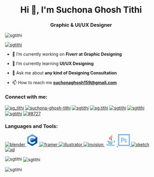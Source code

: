 <h1 align="center">Hi 👋, I'm Suchona Ghosh Tithi</h1>
<h3 align="center">Graphic & UI/UX Designer</h3>

<p align="left"> <img src="https://komarev.com/ghpvc/?username=sgtithi&label=Profile%20views&color=0e75b6&style=flat" alt="sgtithi" /> </p>

<p align="left"> <a href="https://github.com/ryo-ma/github-profile-trophy"><img src="https://github-profile-trophy.vercel.app/?username=sgtithi" alt="sgtithi" /></a> </p>

- 🔭 I’m currently working on **Fiverr at Graphic Designing**

- 🌱 I’m currently learning **UI/UX Designing**

- 💬 Ask me about **any kind of Designing Consultation**

- 📫 How to reach me **suchonaghosh159@gmail.com**

<h3 align="left">Connect with me:</h3>
<p align="left">
<a href="https://twitter.com/sg_tithi" target="blank"><img align="center" src="https://raw.githubusercontent.com/rahuldkjain/github-profile-readme-generator/master/src/images/icons/Social/twitter.svg" alt="sg_tithi" height="30" width="40" /></a>
<a href="https://linkedin.com/in/suchona-ghosh-tithi" target="blank"><img align="center" src="https://raw.githubusercontent.com/rahuldkjain/github-profile-readme-generator/master/src/images/icons/Social/linked-in-alt.svg" alt="suchona-ghosh-tithi" height="30" width="40" /></a>
<a href="https://fb.com/sgtithi" target="blank"><img align="center" src="https://raw.githubusercontent.com/rahuldkjain/github-profile-readme-generator/master/src/images/icons/Social/facebook.svg" alt="sgtithi" height="30" width="40" /></a>
<a href="https://instagram.com/sg.tithi" target="blank"><img align="center" src="https://raw.githubusercontent.com/rahuldkjain/github-profile-readme-generator/master/src/images/icons/Social/instagram.svg" alt="sg.tithi" height="30" width="40" /></a>
<a href="https://dribbble.com/sgtithi" target="blank"><img align="center" src="https://raw.githubusercontent.com/rahuldkjain/github-profile-readme-generator/master/src/images/icons/Social/dribbble.svg" alt="sgtithi" height="30" width="40" /></a>
<a href="https://www.behance.net/sgtithi" target="blank"><img align="center" src="https://raw.githubusercontent.com/rahuldkjain/github-profile-readme-generator/master/src/images/icons/Social/behance.svg" alt="sgtithi" height="30" width="40" /></a>
<a href="https://codeforces.com/profile/sgtithi" target="blank"><img align="center" src="https://cdn.jsdelivr.net/npm/simple-icons@3.0.1/icons/codeforces.svg" alt="sgtithi" height="30" width="40" /></a>
<a href="https://discord.gg/#8727" target="blank"><img align="center" src="https://raw.githubusercontent.com/rahuldkjain/github-profile-readme-generator/master/src/images/icons/Social/discord.svg" alt="#8727" height="30" width="40" /></a>
</p>

<h3 align="left">Languages and Tools:</h3>
<p align="left"> <a href="https://www.blender.org/" target="_blank"> <img src="https://download.blender.org/branding/community/blender_community_badge_white.svg" alt="blender" width="40" height="40"/> </a> <a href="https://www.cprogramming.com/" target="_blank"> <img src="https://raw.githubusercontent.com/devicons/devicon/master/icons/c/c-original.svg" alt="c" width="40" height="40"/> </a> <a href="https://www.framer.com/" target="_blank"> <img src="https://www.vectorlogo.zone/logos/framer/framer-icon.svg" alt="framer" width="40" height="40"/> </a> <a href="https://www.adobe.com/in/products/illustrator.html" target="_blank"> <img src="https://www.vectorlogo.zone/logos/adobe_illustrator/adobe_illustrator-icon.svg" alt="illustrator" width="40" height="40"/> </a> <a href="https://www.invisionapp.com/" target="_blank"> <img src="https://www.vectorlogo.zone/logos/invisionapp/invisionapp-icon.svg" alt="invision" width="40" height="40"/> </a> <a href="https://www.java.com" target="_blank"> <img src="https://raw.githubusercontent.com/devicons/devicon/master/icons/java/java-original.svg" alt="java" width="40" height="40"/> </a> <a href="https://www.photoshop.com/en" target="_blank"> <img src="https://raw.githubusercontent.com/devicons/devicon/master/icons/photoshop/photoshop-line.svg" alt="photoshop" width="40" height="40"/> </a> <a href="https://www.sketch.com/" target="_blank"> <img src="https://www.vectorlogo.zone/logos/sketchapp/sketchapp-icon.svg" alt="sketch" width="40" height="40"/> </a> <a href="https://www.adobe.com/products/xd.html" target="_blank"> <img src="https://cdn.worldvectorlogo.com/logos/adobe-xd.svg" alt="xd" width="40" height="40"/> </a> </p>

<p><img align="left" src="https://github-readme-stats.vercel.app/api/top-langs?username=sgtithi&show_icons=true&locale=en&layout=compact" alt="sgtithi" /></p>

<p>&nbsp;<img align="center" src="https://github-readme-stats.vercel.app/api?username=sgtithi&show_icons=true&locale=en" alt="sgtithi" /></p>

<p><img align="center" src="https://github-readme-streak-stats.herokuapp.com/?user=sgtithi&" alt="sgtithi" /></p>
